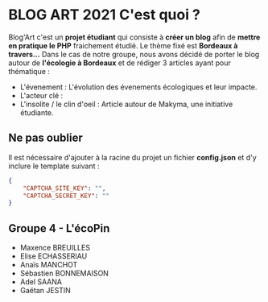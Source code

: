 # BLOG ART 2021 C'est quoi ?

Blog'Art c'est un **projet étudiant** qui consiste à **créer un blog** afin de **mettre en pratique le PHP** fraichement étudié. Le thème fixé est **Bordeaux à travers...**
Dans le cas de notre groupe, nous avons décidé de porter le blog autour de **l'écologie à Bordeaux** et de rédiger 3 articles ayant pour thématique :
- L'évenement : L'évolution des évenements écologiques et leur impacte.
- L'acteur clé : 
- L'insolite / le clin d'oeil : Article autour de Makyma, une initiative étudiante.

## Ne pas oublier

Il est nécessaire d'ajouter à la racine du projet un fichier **config.json** et d'y inclure le template suivant :
```json
{
    "CAPTCHA_SITE_KEY": "",
    "CAPTCHA_SECRET_KEY": ""
}
```

## Groupe 4 - L'écoPin
- Maxence BREUILLES
- Elise ECHASSERIAU
- Anaïs MANCHOT
- Sébastien BONNEMAISON
- Adel SAANA
- Gaëtan JESTIN
